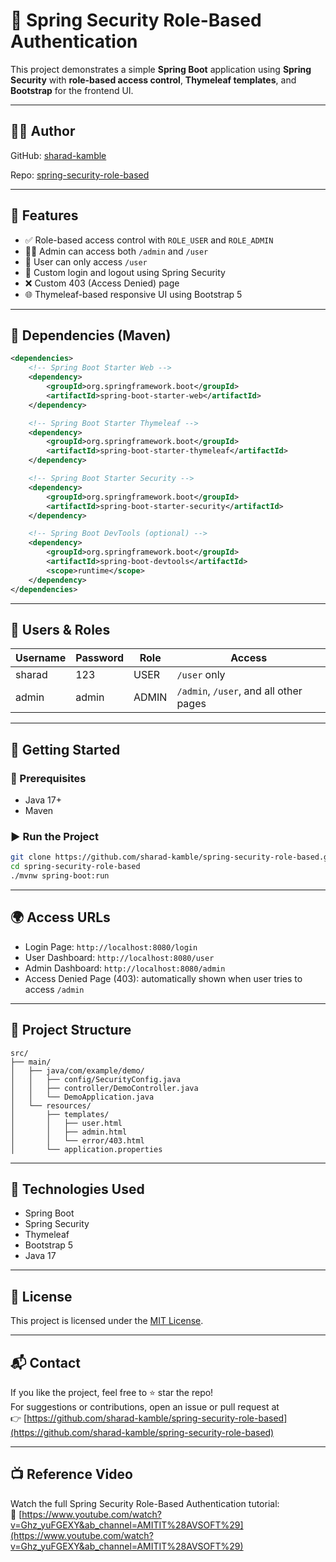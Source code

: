 
# 🔐 Spring Security Role-Based Authentication

This project demonstrates a simple **Spring Boot** application using **Spring Security** with **role-based access control**, **Thymeleaf templates**, and **Bootstrap** for the frontend UI.

---

## 👨‍💻 Author

GitHub: [sharad-kamble](https://github.com/sharad-kamble)

Repo: [spring-security-role-based](https://github.com/sharad-kamble/spring-security-role-based)

---

## 📌 Features

- ✅ Role-based access control with `ROLE_USER` and `ROLE_ADMIN`
- 👨‍💼 Admin can access both `/admin` and `/user`
- 🙋 User can only access `/user`
- 🔐 Custom login and logout using Spring Security
- ❌ Custom 403 (Access Denied) page
- 🌐 Thymeleaf-based responsive UI using Bootstrap 5

---

## 🧩 Dependencies (Maven)

```xml
<dependencies>
    <!-- Spring Boot Starter Web -->
    <dependency>
        <groupId>org.springframework.boot</groupId>
        <artifactId>spring-boot-starter-web</artifactId>
    </dependency>

    <!-- Spring Boot Starter Thymeleaf -->
    <dependency>
        <groupId>org.springframework.boot</groupId>
        <artifactId>spring-boot-starter-thymeleaf</artifactId>
    </dependency>

    <!-- Spring Boot Starter Security -->
    <dependency>
        <groupId>org.springframework.boot</groupId>
        <artifactId>spring-boot-starter-security</artifactId>
    </dependency>

    <!-- Spring Boot DevTools (optional) -->
    <dependency>
        <groupId>org.springframework.boot</groupId>
        <artifactId>spring-boot-devtools</artifactId>
        <scope>runtime</scope>
    </dependency>
</dependencies>
```

---

## 👥 Users & Roles

| Username | Password | Role     | Access                                 |
|----------|----------|----------|----------------------------------------|
| sharad   | 123      | USER     | `/user` only                           |
| admin    | admin    | ADMIN    | `/admin`, `/user`, and all other pages |

---

## 🚀 Getting Started

### 🔧 Prerequisites

- Java 17+
- Maven

### ▶️ Run the Project

```bash
git clone https://github.com/sharad-kamble/spring-security-role-based.git
cd spring-security-role-based
./mvnw spring-boot:run
```

---

## 🌍 Access URLs

- Login Page: `http://localhost:8080/login`
- User Dashboard: `http://localhost:8080/user`
- Admin Dashboard: `http://localhost:8080/admin`
- Access Denied Page (403): automatically shown when user tries to access `/admin`

---

## 📂 Project Structure

```
src/
├── main/
│   ├── java/com/example/demo/
│   │   ├── config/SecurityConfig.java
│   │   ├── controller/DemoController.java
│   │   └── DemoApplication.java
│   └── resources/
│       ├── templates/
│       │   ├── user.html
│       │   ├── admin.html
│       │   └── error/403.html
│       └── application.properties
```

---

## 🧰 Technologies Used

- Spring Boot
- Spring Security
- Thymeleaf
- Bootstrap 5
- Java 17

---

## 📄 License

This project is licensed under the [MIT License](LICENSE).

---

## 📬 Contact

If you like the project, feel free to ⭐ star the repo!  
For suggestions or contributions, open an issue or pull request at  
👉 [https://github.com/sharad-kamble/spring-security-role-based](https://github.com/sharad-kamble/spring-security-role-based)


---

## 📺 Reference Video

Watch the full Spring Security Role-Based Authentication tutorial:  
🔗 [https://www.youtube.com/watch?v=Ghz_yuFGEXY&ab_channel=AMITIT%28AVSOFT%29](https://www.youtube.com/watch?v=Ghz_yuFGEXY&ab_channel=AMITIT%28AVSOFT%29)
